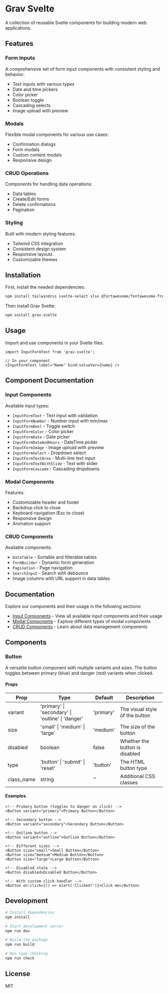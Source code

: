 # Grav Svelte

A collection of reusable Svelte components for building modern web applications.

## Features

### Form Inputs
A comprehensive set of form input components with consistent styling and behavior:
- Text inputs with various types
- Date and time pickers
- Color picker
- Boolean toggle
- Cascading selects
- Image upload with preview

### Modals
Flexible modal components for various use cases:
- Confirmation dialogs
- Form modals
- Custom content modals
- Responsive design

### CRUD Operations
Components for handling data operations:
- Data tables
- Create/Edit forms
- Delete confirmations
- Pagination

### Styling
Built with modern styling features:
- Tailwind CSS integration
- Consistent design system
- Responsive layouts
- Customizable themes

## Installation

First, install the needed dependencies:
```bash
npm install tailwindcss svelte-select xlsx @fortawesome/fontawesome-free
```

Then install Grav Svelte:
```bash
npm install grav-svelte
```

## Usage

Import and use components in your Svelte files:

```svelte
import InputFormText from 'grav-svelte';

// In your component
<InputFormText label="Name" bind:valueVar={name} />
```

## Component Documentation

### Input Components
Available input types:
- `InputFormText` - Text input with validation
- `InputFormNumber` - Number input with min/max
- `InputFormBool` - Toggle switch
- `InputFormColor` - Color picker
- `InputFormDate` - Date picker
- `InputFormDateAndHours` - DateTime picker
- `InputFormImage` - Image upload with preview
- `InputFormSelect` - Dropdown select
- `InputFormTextArea` - Multi-line text input
- `InputFormTextWithSlide` - Text with slider
- `InputFormCascade` - Cascading dropdowns

### Modal Components
Features:
- Customizable header and footer
- Backdrop click to close
- Keyboard navigation (Esc to close)
- Responsive design
- Animation support

### CRUD Components
Available components:
- `DataTable` - Sortable and filterable tables
- `FormBuilder` - Dynamic form generation
- `Pagination` - Page navigation
- `SearchInput` - Search with debounce
- Image columns with URL support in data tables

## Documentation

Explore our components and their usage in the following sections:
- [Input Components](/inputs) - View all available input components and their usage
- [Modal Components](/modals) - Explore different types of modal components
- [CRUD Components](/crud) - Learn about data management components

## Components

### Button

A versatile button component with multiple variants and sizes. The button toggles between primary (blue) and danger (red) variants when clicked.

#### Props

| Prop | Type | Default | Description |
|------|------|---------|-------------|
| variant | 'primary' \| 'secondary' \| 'outline' \| 'danger' | 'primary' | The visual style of the button |
| size | 'small' \| 'medium' \| 'large' | 'medium' | The size of the button |
| disabled | boolean | false | Whether the button is disabled |
| type | 'button' \| 'submit' \| 'reset' | 'button' | The HTML button type |
| class_name | string | '' | Additional CSS classes |

#### Examples

```svelte
<!-- Primary button (toggles to danger on click) -->
<Button variant="primary">Primary Button</Button>

<!-- Secondary button -->
<Button variant="secondary">Secondary Button</Button>

<!-- Outline button -->
<Button variant="outline">Outline Button</Button>

<!-- Different sizes -->
<Button size="small">Small Button</Button>
<Button size="medium">Medium Button</Button>
<Button size="large">Large Button</Button>

<!-- Disabled state -->
<Button disabled>Disabled Button</Button>

<!-- With custom click handler -->
<Button on:click={() => alert('Clicked!')}>Click me</Button>
```

## Development

```bash
# Install dependencies
npm install

# Start development server
npm run dev

# Build the package
npm run build

# Run type checking
npm run check
```

## License

MIT
